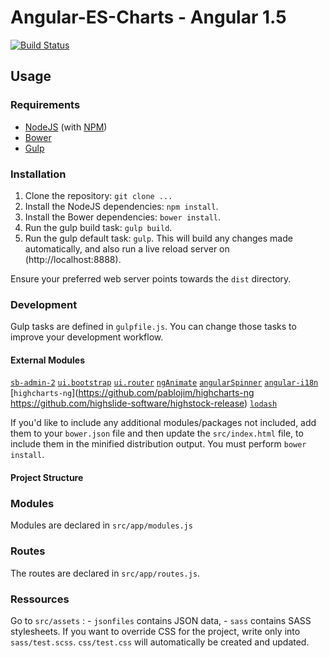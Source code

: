 # Angular-ES-Charts - Angular 1.5

[![Build Status](https://travis-ci.org/lili1725/angular-es-charts.svg?branch=master)](https://travis-ci.org/lili1725/angular-es-charts)

## Usage
### Requirements
* [NodeJS](http://nodejs.org/) (with [NPM](https://www.npmjs.org/))
* [Bower](http://bower.io)
* [Gulp](http://gulpjs.com)

### Installation
1. Clone the repository: `git clone ...`
2. Install the NodeJS dependencies: `npm install`.
3. Install the Bower dependencies: `bower install`.
4. Run the gulp build task: `gulp build`.
5. Run the gulp default task: `gulp`. This will build any changes made automatically, and also run a live reload server on (http://localhost:8888).

Ensure your preferred web server points towards the `dist` directory.

### Development
Gulp tasks are defined in `gulpfile.js`. You can change those tasks to improve your development workflow.

#### External Modules

[`sb-admin-2`](http://startbootstrap.com/template-overviews/sb-admin-2/)
[`ui.bootstrap`](http://angular-ui.github.io/bootstrap/)
[`ui.router`](https://github.com/angular-ui/ui-router)
[`ngAnimate`](https://docs.angularjs.org/api/ngAnimate)
[`angularSpinner`](https://github.com/urish/angular-spinner)
[`angular-i18n`](https://docs.angularjs.org/guide/i18n)
[`highcharts-ng`](https://github.com/pablojim/highcharts-ng https://github.com/highslide-software/highstock-release)
[`lodash`](https://lodash.com/)

If you'd like to include any additional modules/packages not included, add them to your `bower.json` file and then update the `src/index.html` file, to include them in the minified distribution output. You must perform `bower install`.

#### Project Structure
### Modules
Modules are declared in `src/app/modules.js`

### Routes
The routes are declared in `src/app/routes.js`.

### Ressources
Go to `src/assets` :
    - `jsonfiles` contains JSON data,
    - `sass` contains SASS stylesheets. If you want to override CSS for the project, write only into `sass/test.scss`. `css/test.css` will automatically be created and updated.
